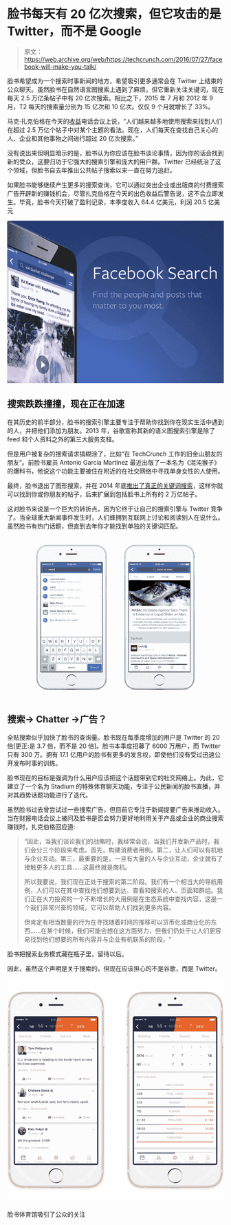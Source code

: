 # 脸书每天有 20 亿次搜索，但它攻击的是 Twitter，而不是 Google 

> 原文：<https://web.archive.org/web/https://techcrunch.com/2016/07/27/facebook-will-make-you-talk/>

脸书希望成为一个搜索时事新闻的地方，希望吸引更多通常会在 Twitter 上结束的公众聊天。虽然脸书在自然语言图搜索上遇到了麻烦，但它重新关注关键词，现在每天 2.5 万亿条帖子中有 20 亿次搜索。相比之下，2015 年 7 月和 2012 年 9 月，T2 每天的搜索量分别为 15 亿次和 10 亿次。仅仅 9 个月就增长了 33%。

马克·扎克伯格在今天的[收益](https://web.archive.org/web/20230228151353/https://investor.fb.com/investor-news/press-release-details/2016/Facebook-Reports-Second-Quarter-2016-Results/default.aspx)电话会议上说，“人们越来越多地使用搜索来找到人们在超过 2.5 万亿个帖子中对某个主题的看法。现在，人们每天在查找自己关心的人、企业和其他事物之间进行超过 20 亿次搜索。”

没有说出来但明显暗示的是，脸书认为你应该在脸书谈论事情，因为你的话会找到新的受众，这要归功于它强大的搜索引擎和庞大的用户群。Twitter 已经统治了这个领域，但脸书自去年推出公共帖子搜索以来一直在努力追赶。

如果脸书能够继续产生更多的搜索查询，它可以通过突出企业或出版商的付费搜索广告开辟新的赚钱机会，尽管扎克伯格在今天的出色收益后警告说，这不会立即发生。毕竟，脸书今天打破了盈利记录，本季度收入 64.4 亿美元，利润 20.5 亿美元

![fb-search](img/357c2af0b28c4d0be46787861621374d.png)

## 搜索跌跌撞撞，现在正在加速

在其历史的前半部分，脸书的搜索引擎主要专注于帮助你找到你在现实生活中遇到的人，并把他们添加为朋友。2013 年，谷歌宣称其新的语义图搜索引擎是除了 feed 和个人资料之外的第三大服务支柱。

但是用户被复杂的搜索请求搞糊涂了，比如“在 TechCrunch 工作的旧金山朋友的朋友”。前脸书雇员 Antonio Garcia Martinez 最近出版了一本名为《混沌猴子》的爆料书，他说这个功能主要被住在附近的在社交网络中寻找单身女性的人使用。

最终，脸书退出了图形搜索，并在 2014 年底[推出了真正的关键词搜索](https://web.archive.org/web/20230228151353/https://techcrunch.com/2014/12/08/facebook-keyword-search/)，这样你就可以找到你或你朋友的帖子，后来扩展到包括脸书上所有的 2 万亿帖子。

这对脸书来说是一个巨大的转折点，因为它终于让自己的搜索引擎与 Twitter 竞争了。当全球重大新闻事件发生时，人们蜂拥到互联网上讨论和阅读别人在说什么。虽然脸书有热门话题，但直到去年你才能找到单独的关键词匹配。

![facebook-public-search](img/5a532c6c4f2a410413156090b5f54540.png)

## 搜索-> Chatter ->广告？

全贴搜索似乎加快了脸书的查询量。脸书现在每季度增加的用户是 Twitter 的 20 倍[更正:是 3.7 倍，而不是 20 倍]。脸书本季度招募了 6000 万用户，而 Twitter 只有 300 万。拥有 17.1 亿用户的脸书有更多的发言权，即使他们没有受过迅速公开发布时事的训练。

脸书现在的目标是强调为什么用户应该把这个话题带到它的社交网络上。为此，它建立了一个名为 Stadium 的特殊体育聊天功能，专注于公民新闻的脸书直播，并对其趋势话题功能进行了迭代。

虽然脸书过去曾尝试过一些搜索广告，但目前它专注于新闻提要广告来推动收入。当在财报电话会议上被问及脸书是否会努力更好地利用关于产品或企业的商业搜索赚钱时，扎克伯格回应道:

> “因此，当我们谈论我们的战略时，我经常会说，当我们开发新产品时，我们会分三个阶段来考虑。首先，构建消费者用例。第二，让人们可以有机地与企业互动。第三，最重要的是，一旦有大量的人与企业互动，企业就有了接触更多人的工具……这最终就是商机。
> 
> 所以我要说，我们现在正处于搜索的第二阶段。我们有一个相当大的导航用例，人们可以在其中查找他们想要到达、查看和搜索的人、页面和群组。我们正在大力投资的一个不断增长的大用例是在生态系统中查找内容，这是一个我们非常兴奋的领域，它可以帮助人们找到更多内容。
> 
> 但肯定有相当数量的行为在寻找随着时间的推移可以货币化或商业化的东西……在某个时候，我们可能会想在这方面努力，但我们仍处于让人们更容易找到他们想要的所有内容并与企业有机联系的阶段。"

脸书把搜索业务模式藏在瓶子里，留待以后。

因此，虽然这个声明是关于搜索的，但现在应该担心的不是谷歌，而是 Twitter。

![screenshot-2-experts-and-stats](img/05f6557849551fa65b0df3fa336d8984.png)

脸书体育馆吸引了公众的关注